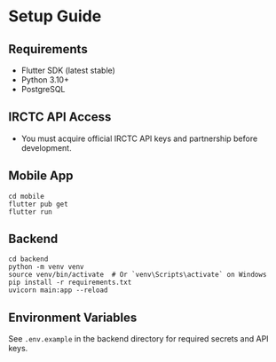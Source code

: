 # Setup Guide

## Requirements
- Flutter SDK (latest stable)
- Python 3.10+
- PostgreSQL

## IRCTC API Access
- You must acquire official IRCTC API keys and partnership before development.

## Mobile App
```
cd mobile
flutter pub get
flutter run
```

## Backend
```
cd backend
python -m venv venv
source venv/bin/activate  # Or `venv\Scripts\activate` on Windows
pip install -r requirements.txt
uvicorn main:app --reload
```

## Environment Variables
See `.env.example` in the backend directory for required secrets and API keys.
